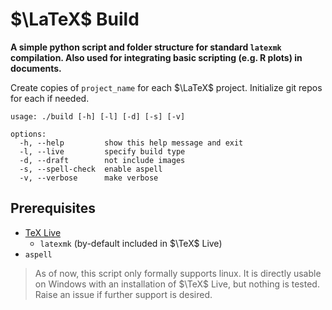 # $\LaTeX$ Build
__A simple python script and folder structure for standard `latexmk` compilation. Also used for integrating basic scripting (e.g. R plots) in documents.__

Create copies of `project_name` for each $\LaTeX$ project. Initialize git repos for each if needed.

```
usage: ./build [-h] [-l] [-d] [-s] [-v]

options:
  -h, --help         show this help message and exit
  -l, --live         specify build type
  -d, --draft        not include images
  -s, --spell-check  enable aspell
  -v, --verbose      make verbose
```

## Prerequisites
- [TeX Live](https://tug.org/texlive/)
  - `latexmk` (by-default included in $\TeX$ Live)
- `aspell`

> As of now, this script only formally supports linux. It is directly usable on Windows with an installation of $\TeX$ Live, but nothing is tested. Raise an issue if further support is desired.
